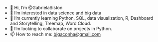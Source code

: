 - 👋 Hi, I’m @GabrielaSiston
- 👀 I’m interested in data science and big data
- 🌱 I’m currently learning Python, SQL, data visualization, R, Dashboard and Storytelling, Treemap, Word Cloud.
- 💞️ I’m looking to collaborate on projects in Python.
- 📫 How to reach me: bigaconha@gmail.com

<!---
GabrielaSiston/GabrielaSiston is a ✨ special ✨ repository because its `README.md` (this file) appears on your GitHub profile.
You can click the Preview link to take a look at your changes.
--->
